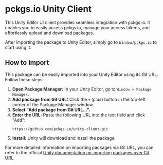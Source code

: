 # pckgs.io Unity Client

This Unity Editor UI client provides seamless integration with pckgs.io. It enables you to easily access pckgs.io, manage your access tokens, and effortlessly upload and download packages.

After importing the package to Unity Editor, simply go to `Window/pckgs.io` to start using it.

## How to Import

This package can be easily imported into your Unity Editor using its Git URL. Follow these steps:

1.  **Open Package Manager:** In your Unity Editor, go to `Window > Package Manager`.
2.  **Add package from Git URL:** Click the `+` (plus) button in the top-left corner of the Package Manager window.
3.  **Select "Add package from Git URL...".**
4.  **Enter the URL:** Paste the following URL into the text field and click "Add":
    ```
    https://github.com/pckgs-io/unity-client.git
    ```
5.  **Install:** Unity will download and install the package.

For more detailed information on importing packages via Git URL, you can refer to the official [Unity documentation on importing packages over Git URL](https://docs.unity3d.com/Manual/upm-ui-giturl.html).